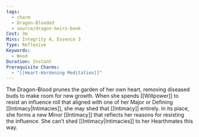 ```yaml
---
tags:
  - charm
  - Dragon-Blooded
  - source/dragon-heirs-book
Cost: 3m
Mins: Integrity 4, Essence 3
Type: Reflexive
Keywords:
  - Wood
Duration: Instant
Prerequisite Charms:
  - "[[Heart-Hardening Meditation]]"
---
```

The Dragon-Blood prunes the garden of her own heart, removing diseased buds to make room for new growth.
When she spends [[Willpower]] to resist an influence roll that aligned with one of her Major or Defining [[Intimacy|Intimacies]], she may shed that [[Intimacy]] entirely. In its place, she forms a new Minor [[Intimacy]] that reflects her reasons for resisting the influence. She can’t shed [[Intimacy|Intimacies]] to her Hearthmates this way.